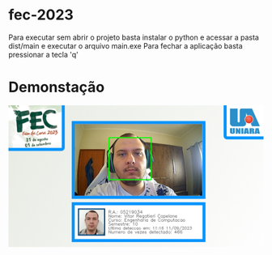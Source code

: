 # fec-2023
Para executar sem abrir o projeto basta instalar o python e acessar a pasta dist/main e executar o arquivo main.exe
Para fechar a aplicação basta pressionar a tecla 'q'

# Demonstação
![image](https://github.com/vrcapelane/fec-2023/blob/main/Exemplo.png)
